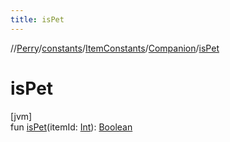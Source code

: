 ```yaml
---
title: isPet
---
```

//[Perry](../../../../index.html)/[constants](../../index.html)/[ItemConstants](../index.html)/[Companion](index.html)/[isPet](is-pet.html)



# isPet



[jvm]\
fun [isPet](is-pet.html)(itemId: [Int](https://kotlinlang.org/api/latest/jvm/stdlib/kotlin/-int/index.html)): [Boolean](https://kotlinlang.org/api/latest/jvm/stdlib/kotlin/-boolean/index.html)




